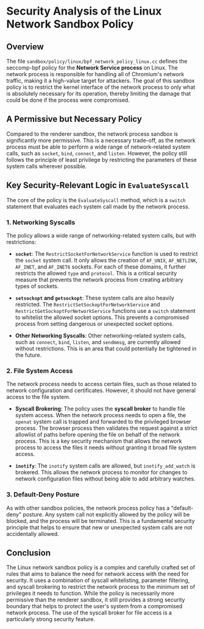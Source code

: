 # Security Analysis of the Linux Network Sandbox Policy

## Overview

The file `sandbox/policy/linux/bpf_network_policy_linux.cc` defines the seccomp-bpf policy for the **Network Service process** on Linux. The network process is responsible for handling all of Chromium's network traffic, making it a high-value target for attackers. The goal of this sandbox policy is to restrict the kernel interface of the network process to only what is absolutely necessary for its operation, thereby limiting the damage that could be done if the process were compromised.

## A Permissive but Necessary Policy

Compared to the renderer sandbox, the network process sandbox is significantly more permissive. This is a necessary trade-off, as the network process must be able to perform a wide range of network-related system calls, such as `socket`, `bind`, `connect`, and `listen`. However, the policy still follows the principle of least privilege by restricting the parameters of these system calls wherever possible.

## Key Security-Relevant Logic in `EvaluateSyscall`

The core of the policy is the `EvaluateSyscall` method, which is a `switch` statement that evaluates each system call made by the network process.

### 1. Networking Syscalls

The policy allows a wide range of networking-related system calls, but with restrictions:

-   **`socket`**: The `RestrictSocketForNetworkService` function is used to restrict the `socket` system call. It only allows the creation of `AF_UNIX`, `AF_NETLINK`, `AF_INET`, and `AF_INET6` sockets. For each of these domains, it further restricts the allowed `type` and `protocol`. This is a critical security measure that prevents the network process from creating arbitrary types of sockets.

-   **`setsockopt` and `getsockopt`**: These system calls are also heavily restricted. The `RestrictSetSockoptForNetworkService` and `RestrictGetSockoptForNetworkService` functions use a `switch` statement to whitelist the allowed socket options. This prevents a compromised process from setting dangerous or unexpected socket options.

-   **Other Networking Syscalls**: Other networking-related system calls, such as `connect`, `bind`, `listen`, and `sendmmsg`, are currently allowed without restrictions. This is an area that could potentially be tightened in the future.

### 2. File System Access

The network process needs to access certain files, such as those related to network configuration and certificates. However, it should not have general access to the file system.

-   **Syscall Brokering**: The policy uses the **syscall broker** to handle file system access. When the network process needs to open a file, the `openat` system call is trapped and forwarded to the privileged browser process. The browser process then validates the request against a strict allowlist of paths before opening the file on behalf of the network process. This is a key security mechanism that allows the network process to access the files it needs without granting it broad file system access.

-   **`inotify`**: The `inotify` system calls are allowed, but `inotify_add_watch` is brokered. This allows the network process to monitor for changes to network configuration files without being able to add arbitrary watches.

### 3. Default-Deny Posture

As with other sandbox policies, the network process policy has a "default-deny" posture. Any system call not explicitly allowed by the policy will be blocked, and the process will be terminated. This is a fundamental security principle that helps to ensure that new or unexpected system calls are not accidentally allowed.

## Conclusion

The Linux network sandbox policy is a complex and carefully crafted set of rules that aims to balance the need for network access with the need for security. It uses a combination of syscall whitelisting, parameter filtering, and syscall brokering to restrict the network process to the minimum set of privileges it needs to function. While the policy is necessarily more permissive than the renderer sandbox, it still provides a strong security boundary that helps to protect the user's system from a compromised network process. The use of the syscall broker for file access is a particularly strong security feature.
